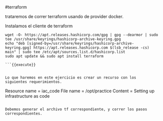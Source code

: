 #terraform

trataremos de correr terraform usando de provider docker.



Instalamos el cliente de terraform


```
wget -O- https://apt.releases.hashicorp.com/gpg | gpg --dearmor | sudo tee /usr/share/keyrings/hashicorp-archive-keyring.gpg
echo "deb [signed-by=/usr/share/keyrings/hashicorp-archive-keyring.gpg] https://apt.releases.hashicorp.com $(lsb_release -cs) main" | sudo tee /etc/apt/sources.list.d/hashicorp.list
sudo apt update && sudo apt install terraform

```{{execute}}


Lo que haremos en este ejercicio es crear un recurso con los siguientes requerimientos.

```
Resource name = iac_code
File name = /opt/practice
Content = Setting up infrastructure as code
```

Debemos generar el archivo tf correspondiente, y correr los pasos correspondientes.




